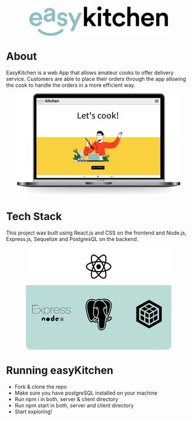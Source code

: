 <p align="center">
 <img align="center" height="80" src="./client/src/img/Logo-easykitchen.png">
</p>



# About

EasyKitchen is a web App that allows amateur cooks to offer delivery service. Customers are able to place their orders through the app allowing the cook to handle the orders in a more efficient way.
<p align="center">
 <img align="center" height="280" src="./client/src/img/ImageReadme.png">
</p>


# Tech Stack

This project was built using React.js and CSS on the frontend and Node.js, Express.js, Sequelize and PostgresQL on the backend.

<p align="center">
 <img align="center" height="280" src="./client/src/img/Technologies.png">
</p>


# Running easyKitchen
<ul>
 <li>Fork & clone the repo</li>
  <li>Make sure you have postgreSQL installed on your machine</li>
  <li>Run npm i in both, server & client directory</li>
  <li>Run npm start in both, server and client directory</li>
  <li>Start exploring!</li>
  </ul>
